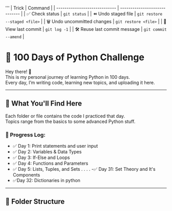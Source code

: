 '''
| Trick                         | Command                       |
| ----------------------------- | ----------------------------- |
| ✅ Check status                | `git status`                  |
| ⏪ Undo staged file            | `git restore --staged <file>` |
| 🗑️ Undo uncommitted changes  | `git restore <file>`          |
| 👀 View last commit           | `git log -1`                  |
| 🛠️ Reuse last commit message | `git commit --amend`          |

# 🚀 100 Days of Python Challenge

Hey there! 🙌  
This is my personal journey of learning Python in 100 days.  
Every day, I’m writing code, learning new topics, and uploading it here.

---

## 🧠 What You'll Find Here

Each folder or file contains the code I practiced that day.  
Topics range from the basics to some advanced Python stuff.

### 📅 Progress Log:
- ✅ Day 1: Print statements and user input
- ✅ Day 2: Variables & Data Types
- ✅ Day 3: If-Else and Loops
- ✅ Day 4: Functions and Parameters
- ✅ Day 5: Lists, Tuples, and Sets
.
.
.
.
-✅ Day 31: Set Theory and It's Components
- ✅Day 32: Dictionaries in python

---

## 📂 Folder Structure

